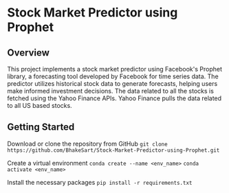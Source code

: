 # Stock Market Predictor using Prophet


## Overview

This project implements a stock market predictor using Facebook's Prophet library, a forecasting tool developed by Facebook for time series data. The predictor utilizes historical stock data to generate forecasts, helping users make informed investment decisions. The data related to all the stocks is fetched using the Yahoo Finance APIs. Yahoo Finance pulls the data related to all US based stocks.

## Getting Started

Download or clone the repository from GitHub
`git clone https://github.com/BhakeSart/Stock-Market-Predictor-using-Prophet.git`

Create a virtual environment 
`conda create --name <env_name>`
`conda activate <env_name>`

Install the necessary packages 
`pip install -r requirements.txt`





